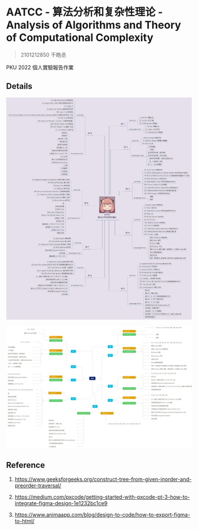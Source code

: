 # AATCC - 算法分析和复杂性理论 - Analysis of Algorithms and Theory of Computational Complexity

> 2101212850 干皓丞

PKU 2022 個人實驗報告作業


## Details

![](w1tow9_xmind.png)

![](w1tow9_figma.png)

## Reference

1. https://www.geeksforgeeks.org/construct-tree-from-given-inorder-and-preorder-traversal/

2. https://medium.com/pxcode/getting-started-with-pxcode-pt-3-how-to-integrate-figma-design-1e1232bc1ce9

3. https://www.animaapp.com/blog/design-to-code/how-to-export-figma-to-html/










